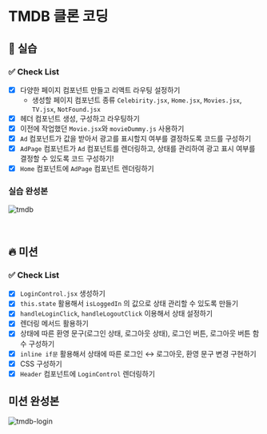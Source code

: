 # TMDB 클론 코딩

## 🌈 실습

### ✅ Check List

- [x] 다양한 페이지 컴포넌트 만들고 리액트 라우팅 설정하기
  - 생성할 페이지 컴포넌트 종류
    `Celebirity.jsx`, `Home.jsx`, `Movies.jsx`, `TV.jsx`, `NotFound.jsx`
- [x] 헤더 컴포넌트 생성, 구성하고 라우팅하기
- [x] 이전에 작업했던 `Movie.jsx`와 `movieDummy.js` 사용하기
- [x] `Ad` 컴포넌트가 값을 받아서 광고를 표시할지 여부를 결정하도록 코드를 구성하기
- [x] `AdPage` 컴포넌트가 `Ad` 컴포넌트를 렌더링하고, 상태를 관리하여 광고 표시 여부를 결정할 수 있도록 코드 구성하기!
- [x] `Home` 컴포넌트에 `AdPage` 컴포넌트 렌더링하기

### 실습 완성본

![tmdb](https://github.com/haesa/React-basic/assets/34948133/5ee784ed-feaa-4e62-87b1-8ec2f7a91680)

<br>

## 🔥 미션

### ✅ Check List

- [x] `LoginControl.jsx` 생성하기
- [x] `this.state` 활용해서 `isLoggedIn` 의 값으로 상태 관리할 수 있도록 만들기
- [x] `handleLoginClick`, `handleLogoutClick` 이용해서 상태 설정하기
- [x] 렌더링 메서드 활용하기
- [x] 상태에 따른 환영 문구(로그인 상태, 로그아웃 상태), 로그인 버튼, 로그아웃 버튼 함수 구성하기
- [x] `inline if문` 활용해서 상태에 따른 로그인 ↔ 로그아웃, 환영 문구 변경 구현하기
- [x] CSS 구성하기
- [x] `Header` 컴포넌트에 `LoginControl` 렌더링하기

## 미션 완성본

![tmdb-login](https://github.com/UMC-SMWU/5th_UMC_Web_B/assets/34948133/7664ab99-0550-450d-b85e-a3aa1f7d62fe)

